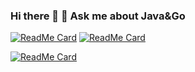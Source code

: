 ### Hi there 👋                                     💬 Ask me about Java&Go
    
  
[![ReadMe Card](https://github-readme-stats.vercel.app/api/pin/?username=baijianruoliorz&repo=xidian-admin)](https://github.com/baijianruoliorz/xidian-admin)       [![ReadMe Card](https://github-readme-stats.vercel.app/api/pin/?username=Programming-With-Love&repo=bluebell)](https://github.com/Programming-With-Love/bluebell)   


     
[![ReadMe Card](https://github-readme-stats.vercel.app/api/pin/?username=baijianruoliorz&repo=6.824)](https://github.com/baijianruoliorz/6.824)
   


 
    


<!--
**baijianruoliorz/baijianruoliorz** is a ✨ _special_ ✨ repository because its `README.md` (this file) appears on your GitHub profile.

Here are some ideas to get you started:

- 🔭 I’m currently working on ...
- 🌱 I’m currently learning ...
- 👯 I’m looking to collaborate on ...
- 🤔 I’m looking for help with ...
- 💬 Ask me about ...
- 📫 How to reach me: ...
- 😄 Pronouns: ...
- ⚡ Fun fact: ..
-->
